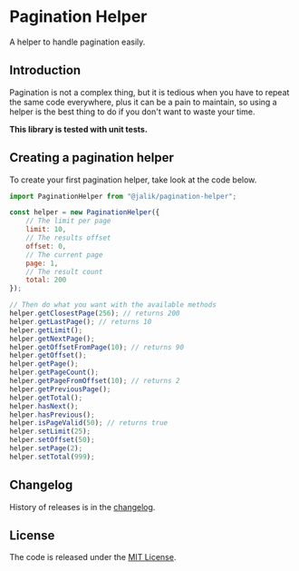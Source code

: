 # Pagination Helper

A helper to handle pagination easily.

## Introduction

Pagination is not a complex thing, but it is tedious when you have to repeat the same code everywhere, plus it can be a pain to maintain, so using a helper is the best thing to do if you don't want to waste your time.

**This library is tested with unit tests.**

## Creating a pagination helper

To create your first pagination helper, take look at the code below.

```js
import PaginationHelper from "@jalik/pagination-helper";

const helper = new PaginationHelper({
    // The limit per page
    limit: 10,
    // The results offset
    offset: 0,
    // The current page
    page: 1,
    // The result count
    total: 200
});

// Then do what you want with the available methods
helper.getClosestPage(256); // returns 200
helper.getLastPage(); // returns 10
helper.getLimit();
helper.getNextPage();
helper.getOffsetFromPage(10); // returns 90
helper.getOffset();
helper.getPage();
helper.getPageCount();
helper.getPageFromOffset(10); // returns 2
helper.getPreviousPage();
helper.getTotal();
helper.hasNext();
helper.hasPrevious();
helper.isPageValid(50); // returns true
helper.setLimit(25);
helper.setOffset(50);
helper.setPage(2);
helper.setTotal(999);
```

## Changelog

History of releases is in the [changelog](./CHANGELOG.md).

## License

The code is released under the [MIT License](http://www.opensource.org/licenses/MIT).
